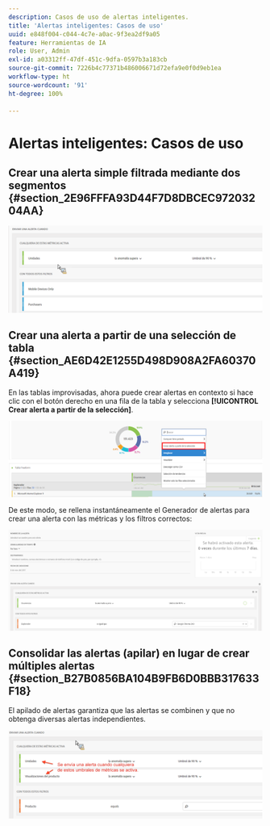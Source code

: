 ```yaml
---
description: Casos de uso de alertas inteligentes.
title: 'Alertas inteligentes: Casos de uso'
uuid: e848f004-c044-4c7e-a0ac-9f3ea2df9a05
feature: Herramientas de IA
role: User, Admin
exl-id: a03312ff-47df-451c-9dfa-0597b3a183cb
source-git-commit: 7226b4c77371b486006671d72efa9e0f0d9eb1ea
workflow-type: ht
source-wordcount: '91'
ht-degree: 100%

---
```


# Alertas inteligentes: Casos de uso

## Crear una alerta simple filtrada mediante dos segmentos {#section_2E96FFFA93D44F7D8DBCEC97203204AA}

<!-- 

Update screenshots for better readability.

 -->

![](assets/alerts_example1.png)

## Crear una alerta a partir de una selección de tabla {#section_AE6D42E1255D498D908A2FA60370A419}

En las tablas improvisadas, ahora puede crear alertas en contexto si hace clic con el botón derecho en una fila de la tabla y selecciona **[!UICONTROL Crear alerta a partir de la selección]**.

![](assets/alert_selection.png)

De este modo, se rellena instantáneamente el Generador de alertas para crear una alerta con las métricas y los filtros correctos:

![](assets/prepopulated_alert.png)

## Consolidar las alertas (apilar) en lugar de crear múltiples alertas {#section_B27B0856BA104B9FB6D0BBB317633F18}

El apilado de alertas garantiza que las alertas se combinen y que no obtenga diversas alertas independientes.

![](assets/alerts_example2.png)
